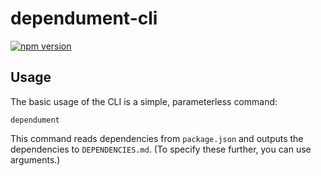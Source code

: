 # dependument-cli

[![npm version](https://badge.fury.io/js/dependument-cli.svg)](https://badge.fury.io/js/dependument-cli)

## Usage

The basic usage of the CLI is a simple, parameterless command:

    dependument

This command reads dependencies from `package.json` and outputs the dependencies to `DEPENDENCIES.md`. (To specify these further, you can use arguments.)
